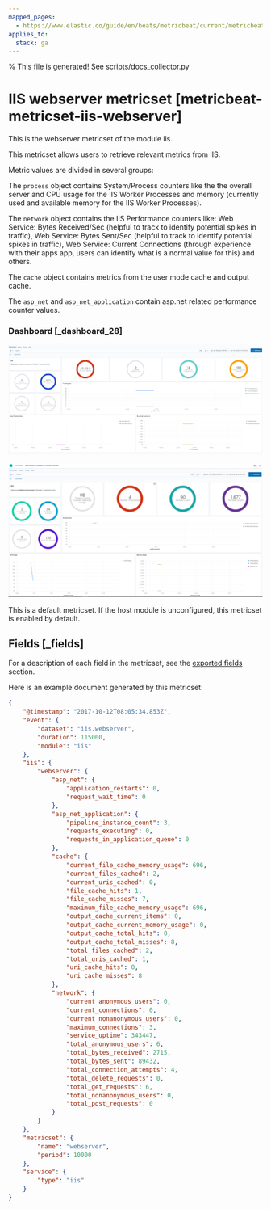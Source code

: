 ```yaml
---
mapped_pages:
  - https://www.elastic.co/guide/en/beats/metricbeat/current/metricbeat-metricset-iis-webserver.html
applies_to:
  stack: ga
---
```


% This file is generated! See scripts/docs_collector.py

# IIS webserver metricset [metricbeat-metricset-iis-webserver]

This is the webserver metricset of the module iis.

This metricset allows users to retrieve relevant metrics from IIS.

Metric values are divided in several groups:

The `process` object contains System/Process counters like the the overall server and CPU usage for the IIS Worker Processes and memory (currently used and available memory for the IIS Worker Processes).

The `network` object contains the IIS Performance counters like: Web Service: Bytes Received/Sec (helpful to track to identify potential spikes in traffic), Web Service: Bytes Sent/Sec (helpful to track to identify potential spikes in traffic), Web Service: Current Connections (through experience with their apps app, users can identify what is a normal value for this) and others.

The `cache` object contains metrics from the user mode cache and output cache.

The `asp_net` and `asp_net_application` contain asp.net related performance counter values.


### Dashboard [_dashboard_28]

![metricbeat iis webserver overview](images/metricbeat-iis-webserver-overview.png)

![metricbeat iis webserver process](images/metricbeat-iis-webserver-process.png)

This is a default metricset. If the host module is unconfigured, this metricset is enabled by default.

## Fields [_fields]

For a description of each field in the metricset, see the [exported fields](/reference/metricbeat/exported-fields-iis.md) section.

Here is an example document generated by this metricset:

```json
{
    "@timestamp": "2017-10-12T08:05:34.853Z",
    "event": {
        "dataset": "iis.webserver",
        "duration": 115000,
        "module": "iis"
    },
    "iis": {
        "webserver": {
            "asp_net": {
                "application_restarts": 0,
                "request_wait_time": 0
            },
            "asp_net_application": {
                "pipeline_instance_count": 3,
                "requests_executing": 0,
                "requests_in_application_queue": 0
            },
            "cache": {
                "current_file_cache_memory_usage": 696,
                "current_files_cached": 2,
                "current_uris_cached": 0,
                "file_cache_hits": 1,
                "file_cache_misses": 7,
                "maximum_file_cache_memory_usage": 696,
                "output_cache_current_items": 0,
                "output_cache_current_memory_usage": 0,
                "output_cache_total_hits": 0,
                "output_cache_total_misses": 8,
                "total_files_cached": 2,
                "total_uris_cached": 1,
                "uri_cache_hits": 0,
                "uri_cache_misses": 8
            },
            "network": {
                "current_anonymous_users": 0,
                "current_connections": 0,
                "current_nonanonymous_users": 0,
                "maximum_connections": 3,
                "service_uptime": 343447,
                "total_anonymous_users": 6,
                "total_bytes_received": 2715,
                "total_bytes_sent": 89432,
                "total_connection_attempts": 4,
                "total_delete_requests": 0,
                "total_get_requests": 6,
                "total_nonanonymous_users": 0,
                "total_post_requests": 0
            }
        }
    },
    "metricset": {
        "name": "webserver",
        "period": 10000
    },
    "service": {
        "type": "iis"
    }
}
```
